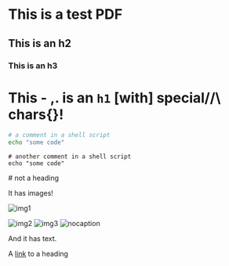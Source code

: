 <!-- toc -->

# This is a test PDF
## This is an h2
### This is an h3
# This - ,. is an `h1` **[with]** special//\ chars{}!
```bash
# a comment in a shell script
echo "some code"
```

```
# another comment in a shell script
echo "some code"
```

\# not a heading

It has images!

![img1](./img.png)

![img2](./img.png)
![img3](./img.png)
![nocaption](./img.png)

And it has text.

A [link](#this-is-an-h2) to a heading